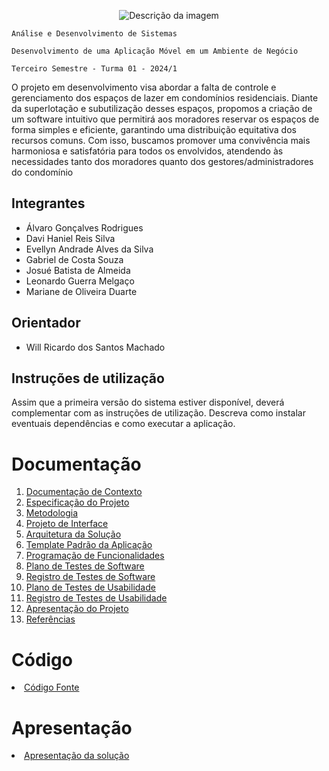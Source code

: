 

<p align="center">
  <img src="https://github.com/ICEI-PUC-Minas-PMV-ADS/pmv-ads-2024-1-e3-proj-mov-t1-meucondominio/blob/main/docs/img/meu__3_-removebg-preview.png" alt="Descrição da imagem">
</p>

`Análise e Desenvolvimento de Sistemas`

`Desenvolvimento de uma Aplicação Móvel em um Ambiente de Negócio`

`Terceiro Semestre - Turma 01 - 2024/1`

O projeto em desenvolvimento visa abordar a falta de controle e gerenciamento dos espaços de lazer em condomínios residenciais. Diante da superlotação e subutilização desses espaços, propomos a criação de um software intuitivo que permitirá aos moradores reservar os espaços de forma simples e eficiente, garantindo uma distribuição equitativa dos recursos comuns. Com isso, buscamos promover uma convivência mais harmoniosa e satisfatória para todos os envolvidos, atendendo às necessidades tanto dos moradores quanto dos gestores/administradores do condomínio

## Integrantes

* Álvaro Gonçalves Rodrigues
* Davi Haniel Reis Silva
* Evellyn Andrade Alves da Silva
* Gabriel de Costa Souza
* Josué Batista de Almeida
* Leonardo Guerra Melgaço
* Mariane de Oliveira Duarte

## Orientador

* Will Ricardo dos Santos Machado

## Instruções de utilização

Assim que a primeira versão do sistema estiver disponível, deverá complementar com as instruções de utilização. Descreva como instalar eventuais dependências e como executar a aplicação.

# Documentação

<ol>
<li><a href="docs/01-Documentação de Contexto.md"> Documentação de Contexto</a></li>
<li><a href="docs/02-Especificação do Projeto.md"> Especificação do Projeto</a></li>
<li><a href="docs/03-Metodologia.md"> Metodologia</a></li>
<li><a href="docs/04-Projeto de Interface.md"> Projeto de Interface</a></li>
<li><a href="docs/05-Arquitetura da Solução.md"> Arquitetura da Solução</a></li>
<li><a href="docs/06-Template Padrão da Aplicação.md"> Template Padrão da Aplicação</a></li>
<li><a href="docs/07-Programação de Funcionalidades.md"> Programação de Funcionalidades</a></li>
<li><a href="docs/08-Plano de Testes de Software.md"> Plano de Testes de Software</a></li>
<li><a href="docs/09-Registro de Testes de Software.md"> Registro de Testes de Software</a></li>
<li><a href="docs/10-Plano de Testes de Usabilidade.md"> Plano de Testes de Usabilidade</a></li>
<li><a href="docs/11-Registro de Testes de Usabilidade.md"> Registro de Testes de Usabilidade</a></li>
<li><a href="docs/12-Apresentação do Projeto.md"> Apresentação do Projeto</a></li>
<li><a href="docs/13-Referências.md"> Referências</a></li>
</ol>

# Código

<li><a href="src/README.md"> Código Fonte</a></li>

# Apresentação

<li><a href="presentation/README.md"> Apresentação da solução</a></li>
